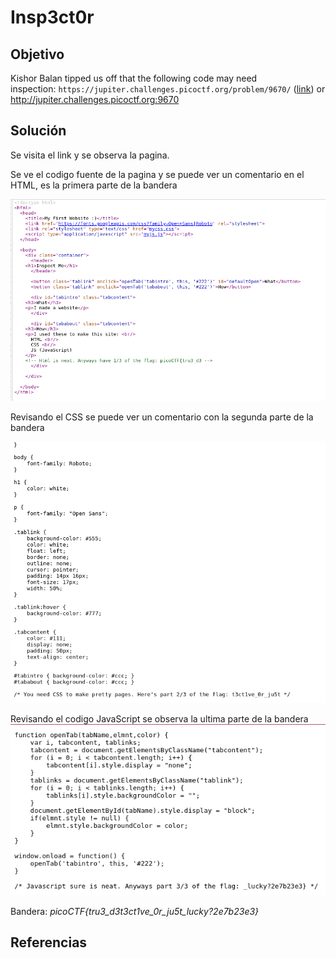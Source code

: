 # Insp3ct0r
## Objetivo
Kishor Balan tipped us off that the following code may need inspection: `https://jupiter.challenges.picoctf.org/problem/9670/` ([link](https://jupiter.challenges.picoctf.org/problem/9670/)) or http://jupiter.challenges.picoctf.org:9670

## Solución 
Se visita el link y se observa la pagina.

Se ve el codigo fuente de la pagina y se puede ver un comentario en el HTML, es la primera parte de la bandera

![img1-HTML](img1-HTML.png)

Revisando el CSS se puede ver un comentario con la segunda parte de la bandera

![img2-css](img2-css.png)

Revisando el codigo JavaScript se observa la ultima parte de la bandera
![img3-function](img3-function.png)

Bandera: *picoCTF{tru3_d3t3ct1ve_0r_ju5t_lucky?2e7b23e3}*

## Referencias